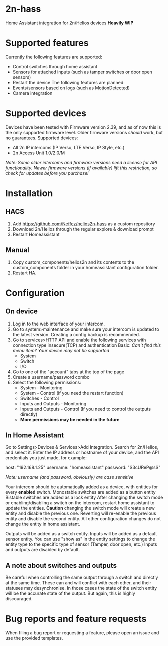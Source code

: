 # 2n-hass
Home Assistant integration for 2n/Helios devices
**Heavily WIP**

# Supported features
Currently the following features are supported:
- Control switches through home assistant
- Sensors for attached inputs (such as tamper switches or door open sensors)
- Restart the device
The following features are planned:
- Events/sensors based on logs (such as MotionDetected)
- Camera integration

# Supported devices
Devices have been tested with Firmware version 2.39, and as of now this is the only supported firmware level.
Older firmware versions *should* work, but no guarantees.
Supported devices:
- All 2n IP intercoms (IP Verso, LTE Verso, IP Style, etc.)
- 2n Access Unit 1.0/2.0/M

*Note: Some older intercoms and firmware versions need a license for API functionality. Newer firmware versions (if available) lift this restriction, so check for updates before you purchase!*

# Installation
## HACS
1. Add https://github.com/Neffez/helios2n-hass as a custom repository
2. Download 2n/Helios through the regular explore & download prompt
3. Restart Homeassistant

## Manual
1. Copy custom_components/helios2n and its contents to the custom_components folder in your homeassistant configuration folder.
2. Restart HA.

# Configuration
## On device
1. Log in to the web interface of your intercom.
2. Go to system>maintenance and make sure your intercom is updated to the latest version. Creating a config backup is recommended.
3. Go to services>HTTP API and enable the following services with connection type insecure(TCP) and authentication Basic: *Can't find this menu item? Your device may not be supported*
	- System
	- Switch
	- I/O
4. Go to one of the "account" tabs at the top of the page
5. Create a username/password combo
6. Select the following permissions:
	- System - Monitoring
	- System - Control (if you need the restart function)
	- Switches - Control
	- Inputs and Outputs - Monitoring
	- Inputs and Outputs - Control (If you need to control the outputs directly)
	- **More permissions may be needed in the future**

## In Home Assistant
Go to Settings>Devices & Services>Add Integration. Search for 2n/Helios, and select it.
Enter the IP address or hostname of your device, and the API credentials you just made, for example:

host: "192.168.1.25"
username: "homeassistant"
password: "S3cUReP@sS"

*Note: username (and password, obviously) are case sensitive*

Your intercom should be automatically added as a device, with entities for every **enabled** switch.
Monostable switches are added as a button entity
Bistable switches are added as a lock entity
After changing the switch mode or enabling/disabling a switch on the intercom, restart home assistant to update the entities.
**Caution** changing the switch mode will create a new entity and disable the previous one. Reverting will re-enable the previous entity and disable the second entity.
All other configuration changes do not change the entity in home assistant.

Outputs will be added as a switch entity.
Inputs will be added as a default sensor entity. You can use "show as" in the entity settings to change the entity type to the specific type of sensor (Tamper, door open, etc.)
Inputs and outputs are disabled by default.

## A note about switches and outputs
Be careful when controlling the same output through a switch and directly at the same time.
These can and will conflict with each other, and their statuses may desynchronise.
In those cases the state of the switch entity will be the accurate state of the output.
But again, this is highly discouraged.

# Bug reports and feature requests
When filing a bug report or requesting a feature, please open an issue and use the provided templates.
